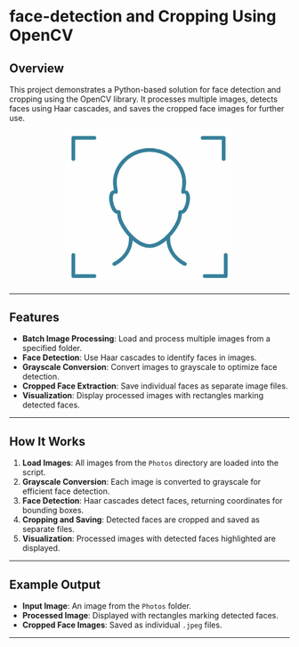 # face-detection and Cropping Using OpenCV


## Overview

This project demonstrates a Python-based solution for face detection and cropping using the OpenCV library. 
It processes multiple images, detects faces using Haar cascades, and saves the cropped face images for further use. 

<div align="center">
  <img src="haar_face_detect.jpg" alt="Face Detection Image" width="300">
</div>

---

## Features

- **Batch Image Processing**: Load and process multiple images from a specified folder.
- **Face Detection**: Use Haar cascades to identify faces in images.
- **Grayscale Conversion**: Convert images to grayscale to optimize face detection.
- **Cropped Face Extraction**: Save individual faces as separate image files.
- **Visualization**: Display processed images with rectangles marking detected faces.

---

## How It Works

1. **Load Images**: All images from the `Photos` directory are loaded into the script.
2. **Grayscale Conversion**: Each image is converted to grayscale for efficient face detection.
3. **Face Detection**: Haar cascades detect faces, returning coordinates for bounding boxes.
4. **Cropping and Saving**: Detected faces are cropped and saved as separate files.
5. **Visualization**: Processed images with detected faces highlighted are displayed.


---

## Example Output

- **Input Image**: An image from the `Photos` folder.
- **Processed Image**: Displayed with rectangles marking detected faces.
- **Cropped Face Images**: Saved as individual `.jpeg` files.

---

